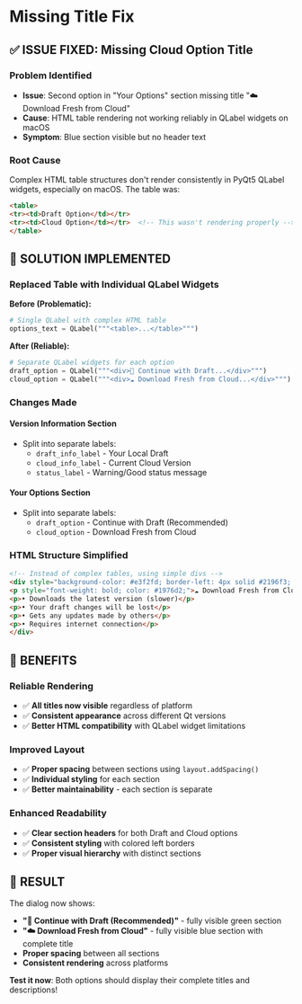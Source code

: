 # Missing Title Fix

## ✅ ISSUE FIXED: Missing Cloud Option Title

### **Problem Identified**
- **Issue**: Second option in "Your Options" section missing title "☁️ Download Fresh from Cloud"
- **Cause**: HTML table rendering not working reliably in QLabel widgets on macOS
- **Symptom**: Blue section visible but no header text

### **Root Cause**
Complex HTML table structures don't render consistently in PyQt5 QLabel widgets, especially on macOS. The table was:
```html
<table>
<tr><td>Draft Option</td></tr>
<tr><td>Cloud Option</td></tr>  <!-- This wasn't rendering properly -->
</table>
```

## 🔧 SOLUTION IMPLEMENTED

### **Replaced Table with Individual QLabel Widgets**

**Before (Problematic):**
```python
# Single QLabel with complex HTML table
options_text = QLabel("""<table>...</table>""")
```

**After (Reliable):**
```python
# Separate QLabel widgets for each option
draft_option = QLabel("""<div>📝 Continue with Draft...</div>""")
cloud_option = QLabel("""<div>☁️ Download Fresh from Cloud...</div>""")
```

### **Changes Made**

#### **Version Information Section**
- Split into separate labels:
  - `draft_info_label` - Your Local Draft
  - `cloud_info_label` - Current Cloud Version  
  - `status_label` - Warning/Good status message

#### **Your Options Section**
- Split into separate labels:
  - `draft_option` - Continue with Draft (Recommended)
  - `cloud_option` - Download Fresh from Cloud

### **HTML Structure Simplified**
```html
<!-- Instead of complex tables, using simple divs -->
<div style="background-color: #e3f2fd; border-left: 4px solid #2196f3; padding: 15px;">
<p style="font-weight: bold; color: #1976d2;">☁️ Download Fresh from Cloud</p>
<p>• Downloads the latest version (slower)</p>
<p>• Your draft changes will be lost</p>
<p>• Gets any updates made by others</p>
<p>• Requires internet connection</p>
</div>
```

## 🎯 BENEFITS

### **Reliable Rendering**
- ✅ **All titles now visible** regardless of platform
- ✅ **Consistent appearance** across different Qt versions
- ✅ **Better HTML compatibility** with QLabel widget limitations

### **Improved Layout**
- ✅ **Proper spacing** between sections using `layout.addSpacing()`
- ✅ **Individual styling** for each section
- ✅ **Better maintainability** - each section is separate

### **Enhanced Readability**
- ✅ **Clear section headers** for both Draft and Cloud options
- ✅ **Consistent styling** with colored left borders
- ✅ **Proper visual hierarchy** with distinct sections

## 🚀 RESULT

The dialog now shows:
- **"📝 Continue with Draft (Recommended)"** - fully visible green section
- **"☁️ Download Fresh from Cloud"** - fully visible blue section with complete title
- **Proper spacing** between all sections
- **Consistent rendering** across platforms

**Test it now**: Both options should display their complete titles and descriptions!